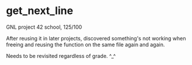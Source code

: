 # get_next_line

GNL project 42 school, 125/100

After reusing it in later projects, discovered something's not working when freeing and reusing the function on the same file again and again.

Needs to be revisited regardless of grade. ^_^ 
